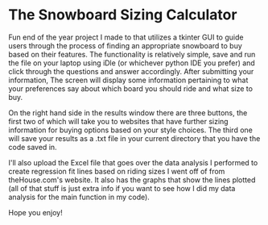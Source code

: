# The Snowboard Sizing Calculator
Fun end of the year project I made to that utilizes a tkinter GUI to guide users through the process of finding an appropriate snowboard to buy based on their features. The functionality is relatively simple, save and run the file on your laptop using iDle (or whichever python IDE you prefer) and click through the questions and answer accordingly. After submitting your information, The screen will display some information pertaining to what your preferences say about which board you should ride and what size to buy. 

On the right hand side in the results window there are three buttons, the first two of which will take you to websites that have further sizing information for buying options based on your style choices. The third one will save your results as a .txt file in your current directory that you have the code saved in. 

I'll also upload the Excel file that goes over the data analysis I performed to create regression fit lines based on riding sizes I went off of from theHouse.com's website. It also has the graphs that show the lines plotted (all of that stuff is just extra info if you want to see how I did my data analysis for the main function in my code). 

Hope you enjoy! 
